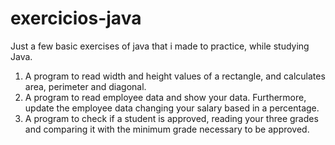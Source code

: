 # exercicios-java

Just a few basic exercises of java that i made to practice, while studying Java.

1. A program to read width and height values of a rectangle, and calculates area, perimeter and diagonal.
2. A program to read employee data and show your data. Furthermore, update the employee data changing your salary based in a percentage.
3. A program to check if a student is approved, reading your three grades and comparing it with the minimum grade necessary to be approved.
